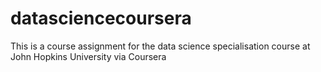 # datasciencecoursera
This is a course assignment for the data science specialisation course at John Hopkins University via Coursera
